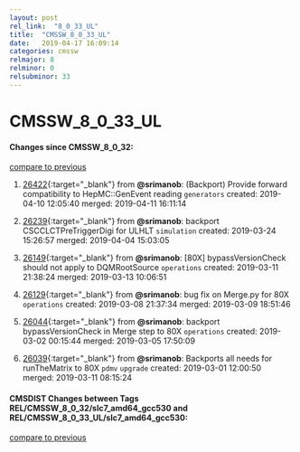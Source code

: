 ```yaml
---
layout: post
rel_link:  "8_0_33_UL"
title:  "CMSSW_8_0_33_UL"
date:   2019-04-17 16:09:14
categories: cmssw
relmajor: 8
relminor: 0
relsubminor: 33
---
```


# CMSSW_8_0_33_UL
#### Changes since CMSSW_8_0_32:
[compare to previous](https://github.com/cms-sw/cmssw/compare/CMSSW_8_0_32...CMSSW_8_0_33_UL)



1. [26422](http://github.com/cms-sw/cmssw/pull/26422){:target="_blank"}  from **@srimanob**: (Backport) Provide forward compatibility to HepMC::GenEvent reading `generators`  created: 2019-04-10 12:05:40 merged: 2019-04-11 16:11:14



2. [26239](http://github.com/cms-sw/cmssw/pull/26239){:target="_blank"}  from **@srimanob**: backport CSCCLCTPreTriggerDigi for ULHLT `simulation`  created: 2019-03-24 15:26:57 merged: 2019-04-04 15:03:05



3. [26149](http://github.com/cms-sw/cmssw/pull/26149){:target="_blank"}  from **@srimanob**: [80X] bypassVersionCheck should not apply to DQMRootSource `operations`  created: 2019-03-11 21:38:24 merged: 2019-03-13 10:06:51



4. [26129](http://github.com/cms-sw/cmssw/pull/26129){:target="_blank"}  from **@srimanob**: bug fix on Merge.py for 80X `operations`  created: 2019-03-08 21:37:34 merged: 2019-03-09 18:51:46



5. [26044](http://github.com/cms-sw/cmssw/pull/26044){:target="_blank"}  from **@srimanob**: backport bypassVersionCheck in Merge step to 80X `operations`  created: 2019-03-02 00:15:44 merged: 2019-03-05 17:50:09



6. [26039](http://github.com/cms-sw/cmssw/pull/26039){:target="_blank"}  from **@srimanob**: Backports all needs for runTheMatrix to 80X `pdmv`  `upgrade`  created: 2019-03-01 12:00:50 merged: 2019-03-11 08:15:24



#### CMSDIST Changes between Tags REL/CMSSW_8_0_32/slc7_amd64_gcc530 and REL/CMSSW_8_0_33_UL/slc7_amd64_gcc530:
[compare to previous](https://github.com/cms-sw/cmsdist/compare/REL/CMSSW_8_0_32/slc7_amd64_gcc530...REL/CMSSW_8_0_33_UL/slc7_amd64_gcc530)


